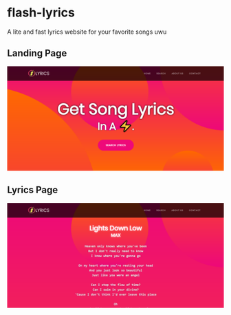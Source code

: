 # flash-lyrics
A lite and fast lyrics website for your favorite songs uwu

<h2>Landing Page </h2>

![test_image](https://raw.githubusercontent.com/sharmadeepesh/flash-lyrics/master/Landing%20Page.PNG)

<h2>Lyrics Page</h2>

![test_image](https://raw.githubusercontent.com/sharmadeepesh/flash-lyrics/master/Lyrics.PNG)
